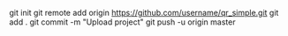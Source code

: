 git init
git remote add origin https://github.com/username/qr_simple.git
git add .
git commit -m "Upload project"
git push -u origin master

